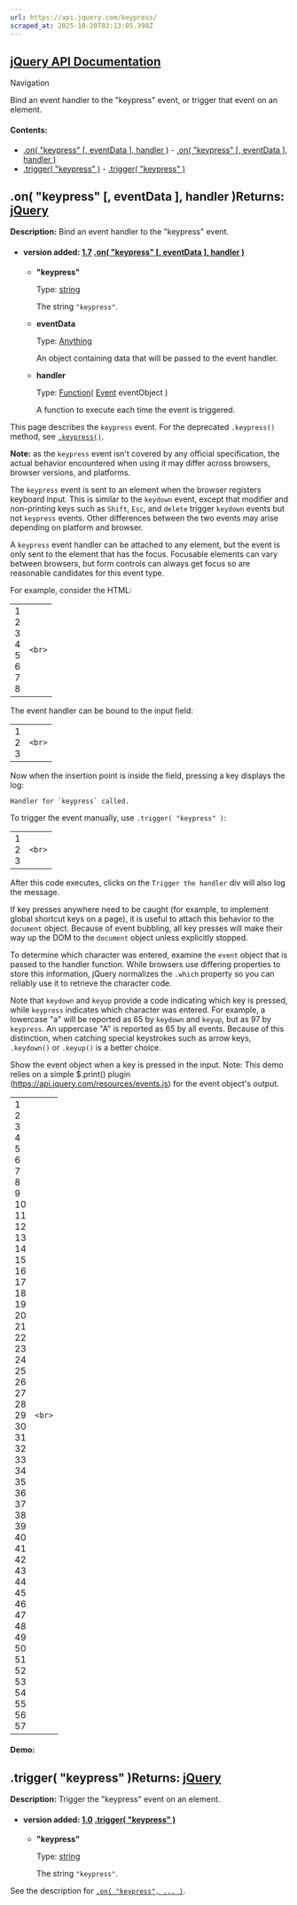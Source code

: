```yaml
---
url: https://api.jquery.com/keypress/
scraped_at: 2025-10-20T03:13:05.398Z
---
```


## [jQuery API Documentation](https://jquery.com/ "jQuery API Documentation")

Navigation

Bind an event handler to the "keypress" event, or trigger that event on an element.

#### Contents:

- [.on( "keypress" \[, eventData \], handler )](https://api.jquery.com/keypress/#on1)  - [.on( "keypress" \[, eventData \], handler )](https://api.jquery.com/keypress/#on-%22keypress%22-eventData-handler)
- [.trigger( "keypress" )](https://api.jquery.com/keypress/#trigger2)  - [.trigger( "keypress" )](https://api.jquery.com/keypress/#trigger-%22keypress%22)

## .on( "keypress" \[, eventData \], handler )Returns: [jQuery](http://api.jquery.com/Types/\#jQuery)

**Description:** Bind an event handler to the "keypress" event.

- #### version added: [1.7](https://api.jquery.com/category/version/1.7/) [.on( "keypress" \[, eventData \], handler )](https://api.jquery.com/keypress/\#on-%22keypress%22-eventData-handler)

  - **"keypress"**

    Type: [string](http://api.jquery.com/Types/#string)

    The string `"keypress"`.

  - **eventData**

    Type: [Anything](http://api.jquery.com/Types/#Anything)

    An object containing data that will be passed to the event handler.

  - **handler**

    Type: [Function](http://api.jquery.com/Types/#Function)( [Event](http://api.jquery.com/Types/#Event) eventObject )

    A function to execute each time the event is triggered.

This page describes the `keypress` event. For the deprecated `.keypress()` method, see [`.keypress()`](https://api.jquery.com/keypress-shorthand/).

**Note:** as the `keypress` event isn't covered by any official specification, the actual behavior encountered when using it may differ across browsers, browser versions, and platforms.

The `keypress` event is sent to an element when the browser registers keyboard input. This is similar to the `keydown` event, except that modifier and non-printing keys such as `Shift`, `Esc`, and `delete` trigger `keydown` events but not `keypress` events. Other differences between the two events may arise depending on platform and browser.

A `keypress` event handler can be attached to any element, but the event is only sent to the element that has the focus. Focusable elements can vary between browsers, but form controls can always get focus so are reasonable candidates for this event type.

For example, consider the HTML:

|     |     |
| --- | --- |
| 1<br>2<br>3<br>4<br>5<br>6<br>7<br>8 | ```<br>``` |

The event handler can be bound to the input field:

|     |     |
| --- | --- |
| 1<br>2<br>3 | ```<br>``` |

Now when the insertion point is inside the field, pressing a key displays the log:

``Handler for `keypress` called.``

To trigger the event manually, use `.trigger( "keypress" )`:

|     |     |
| --- | --- |
| 1<br>2<br>3 | ```<br>``` |

After this code executes, clicks on the `Trigger the handler` div will also log the message.

If key presses anywhere need to be caught (for example, to implement global shortcut keys on a page), it is useful to attach this behavior to the `document` object. Because of event bubbling, all key presses will make their way up the DOM to the `document` object unless explicitly stopped.

To determine which character was entered, examine the `event` object that is passed to the handler function. While browsers use differing properties to store this information, jQuery normalizes the `.which` property so you can reliably use it to retrieve the character code.

Note that `keydown` and `keyup` provide a code indicating which key is pressed, while `keypress` indicates which character was entered. For example, a lowercase "a" will be reported as 65 by `keydown` and `keyup`, but as 97 by `keypress`. An uppercase "A" is reported as 65 by all events. Because of this distinction, when catching special keystrokes such as arrow keys, `.keydown()` or `.keyup()` is a better choice.

Show the event object when a key is pressed in the input. Note: This demo relies on a simple $.print() plugin (https://api.jquery.com/resources/events.js) for the event object's output.

|     |     |
| --- | --- |
| 1<br>2<br>3<br>4<br>5<br>6<br>7<br>8<br>9<br>10<br>11<br>12<br>13<br>14<br>15<br>16<br>17<br>18<br>19<br>20<br>21<br>22<br>23<br>24<br>25<br>26<br>27<br>28<br>29<br>30<br>31<br>32<br>33<br>34<br>35<br>36<br>37<br>38<br>39<br>40<br>41<br>42<br>43<br>44<br>45<br>46<br>47<br>48<br>49<br>50<br>51<br>52<br>53<br>54<br>55<br>56<br>57 | ```<br>``` |

#### Demo:

## .trigger( "keypress" )Returns: [jQuery](http://api.jquery.com/Types/\#jQuery)

**Description:** Trigger the "keypress" event on an element.

- #### version added: [1.0](https://api.jquery.com/category/version/1.0/) [.trigger( "keypress" )](https://api.jquery.com/keypress/\#trigger-%22keypress%22)

  - **"keypress"**

    Type: [string](http://api.jquery.com/Types/#string)

    The string `"keypress"`.

See the description for [`.on( "keypress", ... )`](https://api.jquery.com/keypress/#on1).